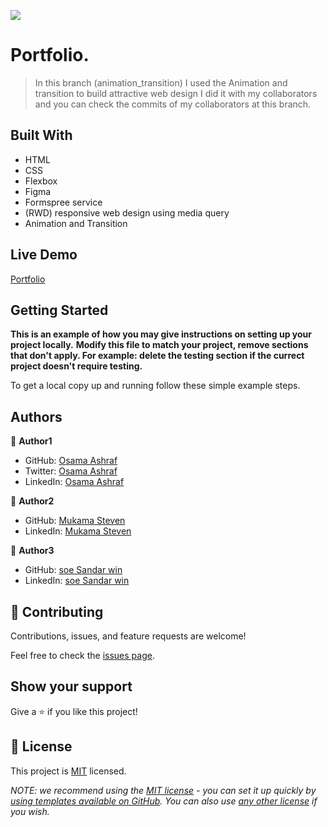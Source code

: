 ![](https://img.shields.io/badge/Microverse-blueviolet)

# Portfolio.

> In this branch (animation_transition) I used the Animation and transition to build attractive web design I did it with my collaborators and you can check the commits of my collaborators at this branch.

## Built With

- HTML
- CSS
- Flexbox
- Figma
- Formspree service
- (RWD) responsive web design using media query
- Animation and Transition



## Live Demo


[Portfolio](https://osamaashraf6.github.io/portfolio/)


## Getting Started

**This is an example of how you may give instructions on setting up your project locally.**
**Modify this file to match your project, remove sections that don't apply. For example: delete the testing section if the currect project doesn't require testing.**


To get a local copy up and running follow these simple example steps.



## Authors

👤 **Author1**

- GitHub: [Osama Ashraf](https://github.com/osamaashraf6)
- Twitter: [Osama Ashraf](https://twitter.com/OsamaAshraf578?t=l75KjrhQgK4h-vSPfgk1gA&s=08)
- LinkedIn: [Osama Ashraf](https://www.linkedin.com/in/osama-salem-2a046b203)

👤 **Author2**

- GitHub: [Mukama Steven](https://github.com/stevenmukama)
- LinkedIn: [Mukama Steven](https://www.linkedin.com/in/steven-mukama-b83067197/)

👤 **Author3**

- GitHub: [soe Sandar win](https://github.com/soesandarwin2201)
- LinkedIn: [soe Sandar win](https://www.linkedin.com/in/soe-sandar-win-softwareengineer/)


## 🤝 Contributing

Contributions, issues, and feature requests are welcome!

Feel free to check the [issues page](../../issues/).

## Show your support

Give a ⭐️ if you like this project!



## 📝 License

This project is [MIT](./LICENSE) licensed.

_NOTE: we recommend using the [MIT license](https://choosealicense.com/licenses/mit/) - you can set it up quickly by [using templates available on GitHub](https://docs.github.com/en/communities/setting-up-your-project-for-healthy-contributions/adding-a-license-to-a-repository). You can also use [any other license](https://choosealicense.com/licenses/) if you wish._
